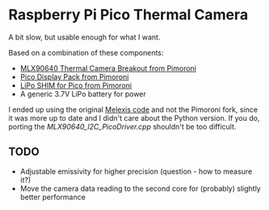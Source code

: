 # Raspberry Pi Pico Thermal Camera

A bit slow, but usable enough for what I want.

Based on a combination of these components:

* [MLX90640 Thermal Camera Breakout from Pimoroni](https://shop.pimoroni.com/products/mlx90640-thermal-camera-breakout?variant=12536948654163)
* [Pico Display Pack from Pimoroni](https://shop.pimoroni.com/products/pico-display-pack)
* [LiPo SHIM for Pico from Pimoroni](https://shop.pimoroni.com/products/pico-lipo-shim)
* A generic 3.7V LiPo battery for power

I ended up using the original [Melexis code](https://github.com/melexis/mlx90640-library) and
not the Pimoroni fork, since it was more up to date and I didn't care about the Python version.
If you do, porting the *MLX90640_I2C_PicoDriver.cpp* shouldn't be too difficult.

## TODO
* Adjustable emissivity for higher precision (question - how to measure it?)
* Move the camera data reading to the second core for (probably) slightly better performance
